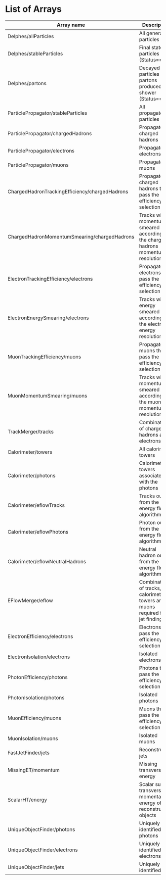 # List of Arrays

| Array name                                     | Description                                                                       |
| ---------------------------------------------- | --------------------------------------------------------------------------------- |
| Delphes/allParticles                           | All generated particles                                                           |
| Delphes/stableParticles                        | Final state particles (Status==1)                                                 |
| Delphes/partons                                | Decayed particles or partons produced in shower (Status==2)                       |
| ParticlePropagator/stableParticles             | All propagated particles                                                          |
| ParticlePropagator/chargedHadrons              | Propagated charged hadrons                                                        |
| ParticlePropagator/electrons                   | Propagated electrons                                                              |
| ParticlePropagator/muons                       | Propagated muons                                                                  |
| ChargedHadronTrackingEfficiency/chargedHadrons | Propagated charged hadrons that pass the efficiency selection                     |
| ChargedHadronMomentumSmearing/chargedHadrons   | Tracks with momentum smeared according to the charged hadrons momentum resolution |
| ElectronTrackingEfficiency/electrons           | Propagated electrons that pass the efficiency selection                           |
| ElectronEnergySmearing/electrons               | Tracks with energy smeared according to the electron energy resolution            |
| MuonTrackingEfficiency/muons                   | Propagated muons that pass the efficiency selection                               |
| MuonMomentumSmearing/muons                     | Tracks with momentum smeared according to the muon momentum resolution            |
| TrackMerger/tracks                             | Combination of charged hadrons and electrons                                      |
| Calorimeter/towers                             | All calorimeter towers                                                            |
| Calorimeter/photons                            | Calorimeter towers associated with the photons                                    |
| Calorimeter/eflowTracks                        | Tracks output from the energy flow algorithm                                      |
| Calorimeter/eflowPhotons                       | Photon output from the energy flow algorithm                                      |
| Calorimeter/eflowNeutralHadrons                | Neutral hadron output from the energy flow algorithm                              |
| EFlowMerger/eflow                              | Combination of tracks, calorimeter towers and muons required for jet finding      |
| ElectronEfficiency/electrons                   | Electrons that pass the efficiency selection                                      |
| ElectronIsolation/electrons                    | Isolated electrons                                                                |
| PhotonEfficiency/photons                       | Photons that pass the efficiency selection                                        |
| PhotonIsolation/photons                        | Isolated photons                                                                  |
| MuonEfficiency/muons                           | Muons that pass the efficiency selection                                          |
| MuonIsolation/muons                            | Isolated muons                                                                    |
| FastJetFinder/jets                             | Reconstructed jets                                                                |
| MissingET/momentum                             | Missing transverse energy                                                         |
| ScalarHT/energy                                | Scalar sum of transverse momenta and energy of all reconstructed objects          |
| UniqueObjectFinder/photons                     | Uniquely identified photons                                                       |
| UniqueObjectFinder/electrons                   | Uniquely identified electrons                                                     |
| UniqueObjectFinder/jets                        | Uniquely identified jets                                                          |
